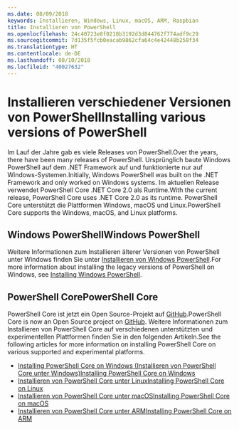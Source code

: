 ```yaml
---
ms.date: 08/09/2018
keywords: Installieren, Windows, Linux, macOS, ARM, Raspbian
title: Installieren von PowerShell
ms.openlocfilehash: 24c40723e8f0218b3192d3d844762f774adf9c29
ms.sourcegitcommit: 7d135f5fcb0eacab9862cfa64c4e42448b258f34
ms.translationtype: HT
ms.contentlocale: de-DE
ms.lasthandoff: 08/10/2018
ms.locfileid: "40027632"
---
```

# <a name="installing-various-versions-of-powershell"></a><span data-ttu-id="752b2-103">Installieren verschiedener Versionen von PowerShell</span><span class="sxs-lookup"><span data-stu-id="752b2-103">Installing various versions of PowerShell</span></span>

<span data-ttu-id="752b2-104">Im Lauf der Jahre gab es viele Releases von PowerShell.</span><span class="sxs-lookup"><span data-stu-id="752b2-104">Over the years, there have been many releases of PowerShell.</span></span> <span data-ttu-id="752b2-105">Ursprünglich baute Windows PowerShell auf dem .NET Framework auf und funktionierte nur auf Windows-Systemen.</span><span class="sxs-lookup"><span data-stu-id="752b2-105">Initially, Windows PowerShell was built on the .NET Framework and only worked on Windows systems.</span></span> <span data-ttu-id="752b2-106">Im aktuellen Release verwendet PowerShell Core .NET Core 2.0 als Runtime.</span><span class="sxs-lookup"><span data-stu-id="752b2-106">With the current release, PowerShell Core uses .NET Core 2.0 as its runtime.</span></span> <span data-ttu-id="752b2-107">PowerShell Core unterstützt die Plattformen Windows, macOS und Linux.</span><span class="sxs-lookup"><span data-stu-id="752b2-107">PowerShell Core supports the Windows, macOS, and Linux platforms.</span></span>

## <a name="windows-powershell"></a><span data-ttu-id="752b2-108">Windows PowerShell</span><span class="sxs-lookup"><span data-stu-id="752b2-108">Windows PowerShell</span></span>

<span data-ttu-id="752b2-109">Weitere Informationen zum Installieren älterer Versionen von PowerShell unter Windows finden Sie unter [Installieren von Windows PowerShell](installing-windows-powershell.md).</span><span class="sxs-lookup"><span data-stu-id="752b2-109">For more information about installing the legacy versions of PowerShell on Windows, see [Installing Windows PowerShell](installing-windows-powershell.md).</span></span>

## <a name="powershell-core"></a><span data-ttu-id="752b2-110">PowerShell Core</span><span class="sxs-lookup"><span data-stu-id="752b2-110">PowerShell Core</span></span>

<span data-ttu-id="752b2-111">PowerShell Core ist jetzt ein Open Source-Projekt auf [GitHub](https://github.com/powershell/powershell).</span><span class="sxs-lookup"><span data-stu-id="752b2-111">PowerShell Core is now an Open Source project on [GitHub](https://github.com/powershell/powershell).</span></span>
<span data-ttu-id="752b2-112">Weitere Informationen zum Installieren von PowerShell Core auf verschiedenen unterstützten und experimentellen Plattformen finden Sie in den folgenden Artikeln.</span><span class="sxs-lookup"><span data-stu-id="752b2-112">See the following articles for more information on installing PowerShell Core on various supported and experimental platforms.</span></span>

- [<span data-ttu-id="752b2-113">Installing PowerShell Core on Windows (Installieren von PowerShell Core unter Windows)</span><span class="sxs-lookup"><span data-stu-id="752b2-113">Installing PowerShell Core on Windows</span></span>](Installing-PowerShell-Core-on-Windows.md)
- [<span data-ttu-id="752b2-114">Installieren von PowerShell Core unter Linux</span><span class="sxs-lookup"><span data-stu-id="752b2-114">Installing PowerShell Core on Linux</span></span>](Installing-PowerShell-Core-on-Linux.md)
- [<span data-ttu-id="752b2-115">Installieren von PowerShell Core unter macOS</span><span class="sxs-lookup"><span data-stu-id="752b2-115">Installing PowerShell Core on macOS</span></span>](Installing-PowerShell-Core-on-macOS.md)
- [<span data-ttu-id="752b2-116">Installieren von PowerShell Core unter ARM</span><span class="sxs-lookup"><span data-stu-id="752b2-116">Installing PowerShell Core on ARM</span></span>](PowerShell-Core-on-ARM.md)
